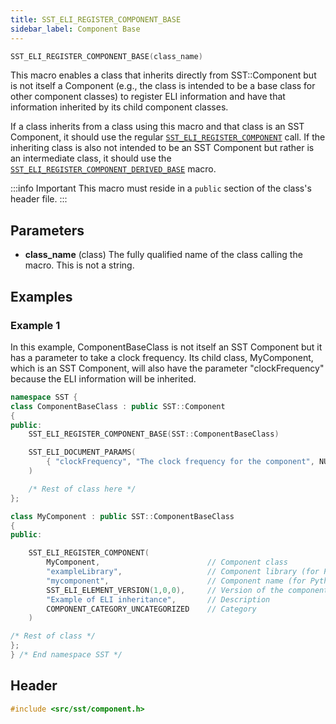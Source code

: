 ```yaml
---
title: SST_ELI_REGISTER_COMPONENT_BASE
sidebar_label: Component Base
---
```


```cpp
SST_ELI_REGISTER_COMPONENT_BASE(class_name)
```

This macro enables a class that inherits directly from SST::Component but is not itself a Component (e.g., the class is intended to be a base class for other component classes) to register ELI information and have that information inherited by its child component classes.

If a class inherits from a class using this macro and that class is an SST Component, it should use the regular [`SST_ELI_REGISTER_COMPONENT`](sst_eli_register_component) call. If the inheriting class is also not intended to be an SST Component but rather is an intermediate class, it should use the [`SST_ELI_REGISTER_COMPONENT_DERIVED_BASE`](sst_eli_register_component_derived_base) macro.

:::info Important
This macro must reside in a `public` section of the class's header file.
:::


## Parameters

* **class_name** (class) The fully qualified name of the class calling the macro. This is not a string.

## Examples

### Example 1

In this example, ComponentBaseClass is not itself an SST Component but it has a parameter to take a clock frequency. Its child class, MyComponent, which is an SST Component, will also have the parameter "clockFrequency" because the ELI information will be inherited.

```cpp
namespace SST {
class ComponentBaseClass : public SST::Component
{
public:
    SST_ELI_REGISTER_COMPONENT_BASE(SST::ComponentBaseClass)

    SST_ELI_DOCUMENT_PARAMS(
        { "clockFrequency", "The clock frequency for the component", NULL }
    )

    /* Rest of class here */
};

class MyComponent : public SST::ComponentBaseClass
{
public:

    SST_ELI_REGISTER_COMPONENT(
        MyComponent,                        // Component class
        "exampleLibrary",                   // Component library (for Python/library lookup)
        "mycomponent",                      // Component name (for Python/library lookup)
        SST_ELI_ELEMENT_VERSION(1,0,0),     // Version of the component (not related to SST version)
        "Example of ELI inheritance",       // Description
        COMPONENT_CATEGORY_UNCATEGORIZED    // Category
    )

/* Rest of class */
};
} /* End namespace SST */
```

## Header
```cpp
#include <src/sst/component.h>
```